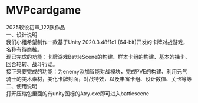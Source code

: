 # MVPcardgame
2025软设初审_122队作品<br>
一、设计说明<br>
  我们小组希望制作一款基于Unity 2020.3.48f1c1 (64-bit)开发的卡牌对战游戏，名称有待商榷。<br>
  现已完成的功能：卡牌游戏BattleScene的构建、样本卡组的构建、基本的抽卡、回合轮转、战斗行动。<br>
  接下来要完成的功能：为enemy添加智能对战模块，完成PVE的构建、利用元气骑士的美术素材，美化卡牌封面，对战特效，以及丰富卡组、设计数值、关卡等等<br>
二、使用说明<br>
  打开压缩包里面的有unity图标的Atry.exe即可进入battlescene<br>
